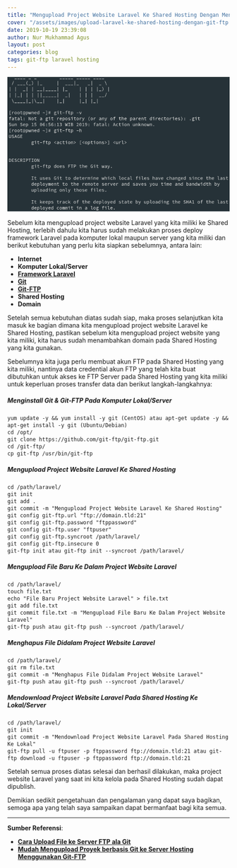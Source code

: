 ```yaml
---
title: "Mengupload Project Website Laravel Ke Shared Hosting Dengan Menggunakan Git-FTP"
cover: "/assets/images/upload-laravel-ke-shared-hosting-dengan-git-ftp.png"
date: 2019-10-19 23:39:08
author: Nur Mukhammad Agus
layout: post
categories: blog
tags: git-ftp laravel hosting
---
```


![Screenshot Git-FTP](/assets/images/upload-laravel-ke-shared-hosting-dengan-git-ftp.png)

Sebelum kita mengupload project website Laravel yang kita miliki ke Shared Hosting, terlebih dahulu kita harus sudah melakukan proses deploy framework Laravel pada komputer lokal maupun server yang kita miliki dan berikut kebutuhan yang perlu kita siapkan sebelumnya, antara lain:

- **Internet**
- **Komputer Lokal/Server**
- [**Framework Laravel**](https://laravel.com/docs/5.8/installation)
- [**Git**](https://git-scm.com/downloads)
- [**Git-FTP**](https://git-ftp.github.io/)
- **Shared Hosting**
- **Domain**

Setelah semua kebutuhan diatas sudah siap, maka proses selanjutkan kita masuk ke bagian dimana kita mengupload project website Laravel ke Shared Hosting, pastikan sebelum kita mengupload project website yang kita miliki, kita harus sudah menambahkan domain pada Shared Hosting yang kita gunakan.

Sebelumnya kita juga perlu membuat akun FTP pada Shared Hosting yang kita miliki, nantinya data credential akun FTP yang telah kita buat dibutuhkan untuk akses ke FTP Server pada Shared Hosting yang kita miliki untuk keperluan proses transfer data dan berikut langkah-langkahnya:

##### Menginstall Git & Git-FTP Pada Komputer Lokal/Server

```
yum update -y && yum install -y git (CentOS) atau apt-get update -y && apt-get install -y git (Ubuntu/Debian)
cd /opt/
git clone https://github.com/git-ftp/git-ftp.git
cd /git-ftp/
cp git-ftp /usr/bin/git-ftp
```
##### Mengupload Project Website Laravel Ke Shared Hosting
```
cd /path/laravel/
git init
git add .
git commit -m "Mengupload Project Website Laravel Ke Shared Hosting"
git config git-ftp.url "ftp://domain.tld:21"
git config git-ftp.password "ftppassword"
git config git-ftp.user "ftpuser"
git config git-ftp.syncroot /path/laravel/
git config git-ftp.insecure 0
git-ftp init atau git-ftp init --syncroot /path/laravel/
```
##### Mengupload File Baru Ke Dalam Project Website Laravel
```
cd /path/laravel/
touch file.txt
echo "File Baru Project Website Laravel" > file.txt
git add file.txt
git commit file.txt -m "Mengupload File Baru Ke Dalam Project Website Laravel"
git-ftp push atau git-ftp push --syncroot /path/laravel/
```
##### Menghapus File Didalam Project Website Laravel
```
cd /path/laravel/
git rm file.txt
git commit -m "Menghapus File Didalam Project Website Laravel"
git-ftp push atau git-ftp push --syncroot /path/laravel/
```
##### Mendownload Project Website Laravel Pada Shared Hosting Ke Lokal/Server
```
cd /path/laravel/
git init
git commit -m "Mendownload Project Website Laravel Pada Shared Hosting Ke Lokal"
git-ftp pull -u ftpuser -p ftppassword ftp://domain.tld:21 atau git-ftp download -u ftpuser -p ftppassword ftp://domain.tld:21
```

Setelah semua proses diatas selesai dan berhasil dilakukan, maka project website Laravel yang saat ini kita kelola pada Shared Hosting sudah dapat dipublish.

Demikian sedikit pengetahuan dan pengalaman yang dapat saya bagikan, semoga apa yang telah saya sampaikan dapat bermanfaat bagi kita semua.

---

**Sumber Referensi**:
- [**Cara Upload File ke Server FTP ala Git**](https://www.petanikode.com/git-ftp/)
- [**Mudah Mengupload Proyek berbasis Git ke Server Hosting Menggunakan Git-FTP**](https://www.codepolitan.com/upload-deploymet-proyek-berbasis-git-ke-server-shared-hosting-menggunakan-git-ftp)

